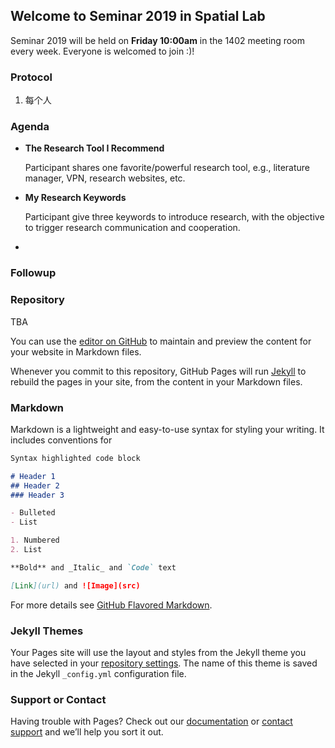 ## Welcome to Seminar 2019 in Spatial Lab

Seminar 2019 will be held on **Friday 10:00am** in the 1402 meeting room every week. 
Everyone is welcomed to join :)!

### Protocol
1. 每个人

### Agenda
- **The Research Tool I Recommend**

  Participant shares one favorite/powerful research tool, e.g., literature manager, VPN, research websites, etc.
  
- **My Research Keywords**

  Participant give three keywords to introduce research, with the objective to trigger research communication and cooperation.
  
- 

### Followup


### Repository

TBA


You can use the [editor on GitHub](https://github.com/deardeer/SpatialSeminar/edit/master/index.md) to maintain and preview the content for your website in Markdown files.

Whenever you commit to this repository, GitHub Pages will run [Jekyll](https://jekyllrb.com/) to rebuild the pages in your site, from the content in your Markdown files.

### Markdown

Markdown is a lightweight and easy-to-use syntax for styling your writing. It includes conventions for

```markdown
Syntax highlighted code block

# Header 1
## Header 2
### Header 3

- Bulleted
- List

1. Numbered
2. List

**Bold** and _Italic_ and `Code` text

[Link](url) and ![Image](src)
```

For more details see [GitHub Flavored Markdown](https://guides.github.com/features/mastering-markdown/).

### Jekyll Themes

Your Pages site will use the layout and styles from the Jekyll theme you have selected in your [repository settings](https://github.com/deardeer/SpatialSeminar/settings). The name of this theme is saved in the Jekyll `_config.yml` configuration file.

### Support or Contact

Having trouble with Pages? Check out our [documentation](https://help.github.com/categories/github-pages-basics/) or [contact support](https://github.com/contact) and we’ll help you sort it out.
